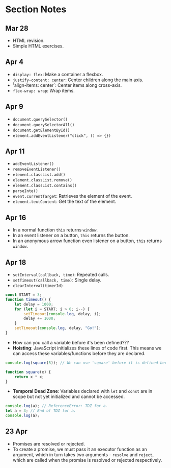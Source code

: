 # Section Notes

## Mar 28

- HTML revision.
- Simple HTML exercises.

## Apr 4

- `display: flex`: Make a container a flexbox.
- `justify-content: center`: Center children along the main axis.
- 'align-items: center`: Center items along cross-axis.
- `flex-wrap: wrap`: Wrap items.

## Apr 9

- `document.querySelector()`
- `document.querySelectorAll()`
- `document.getElementById()`
- `element.addEventListener("click", () => {})`

## Apr 11

- `addEventListener()`
- `removeEventListener()`
- `element.classList.add()`
- `element.classList.remove()`
- `element.classList.contains()`
- `parseInte()`
- `event.currentTarget`: Retrieves the element of the event.
- `element.textContent`: Get the text of the element.

## Apr 16

- In a normal function `this` returns `window`.
- In an event listener on a button, `this` returns the button.
- In an anonymous arrow function even listener on a button, `this` returns `window`.

## Apr 18

- `setInterval(callback, time)`: Repeated calls.
- `setTimeout(callback, time)`: Single delay.
- `clearInterval(timerId)`

```javascript
const START = 3;
function timeout() {
    let delay = 1000;
    for (let i = START; i > 0; i--) {
        setTimeout(console.log, delay, i);
        delay += 1000;
    }
    setTimeout(console.log, delay, "Go!");
}
```

- How can you call a variable before it's been defined???
- **Hoisting**: JavaScript initializes these lines of code first. This means we can access these variables/functions before they are declared.

```javascript
console.log(square(5)); // We can use 'square' before it is defined because of hoisting.

function square(x) {
    return x * x;
}
```

- **Temporal Dead Zone**: Variables declared with `let` and `const` are in scope but not yet initialized and cannot be accessed.

```javascript
console.log(a); // ReferenceError: TDZ for a.
let a = 3; // End of TDZ for a.
console.log(a);
```

## 23 Apr

- Promises are resolved or rejected.
- To create a promise, we must pass it an executor function as an argument, which in turn takes two arguments - `resolve` and `reject`, which are called when the promise is resolved or rejected respectively.
